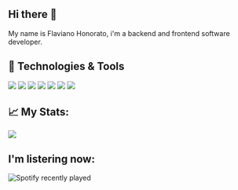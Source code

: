 ## Hi there 👋

My name is Flaviano Honorato, i'm a backend and frontend software developer.

## 🔧 Technologies & Tools
![](https://img.shields.io/badge/OS-MacOS-informational?style=flat&logo=mac&logoColor=white&color=2057f7)
![](https://img.shields.io/badge/Editor-phpstorm-informational?style=flat&logo=jetbrains&logoColor=white&color=2057f7)
![](https://img.shields.io/badge/Code-JavaScript-informational?style=flat&logo=javascript&logoColor=white&color=2057f7)
![](https://img.shields.io/badge/Code-php-informational?style=flat&logo=php&logoColor=white&color=2057f7)
![](https://img.shields.io/badge/Code-Vue-informational?style=flat&logo=vue.js&logoColor=white&color=2057f7)
![](https://img.shields.io/badge/Tools-PostgreSQL-informational?style=flat&logo=postgresql&logoColor=white&color=2057f7)
![](https://img.shields.io/badge/Tools-mySQL-informational?style=flat&logo=mysql&logoColor=white&color=2057f7)

## &#x1f4c8; My Stats:
<img src="https://github-readme-stats.vercel.app/api?username=flavianohonorato&show_icons=true&title_color=ffffff&text_color=ffffff&icon_color=ffffff&bg_color=120949" align="center">

## I'm listering now:
![Spotify recently played](https://spotify-recently-played-readme.vercel.app/api?user=12162128052&width=500)

<!--
**flavianohonorato/flavianohonorato** is a ✨ _special_ ✨ repository because its `README.md` (this file) appears on your GitHub profile.

Here are some ideas to get you started:

- 🔭 I’m currently working on ...
- 🌱 I’m currently learning ...
- 👯 I’m looking to collaborate on ...
- 🤔 I’m looking for help with ...
- 💬 Ask me about ...
- 📫 How to reach me: ...
- 😄 Pronouns: ...
- ⚡ Fun fact: ...
-->

